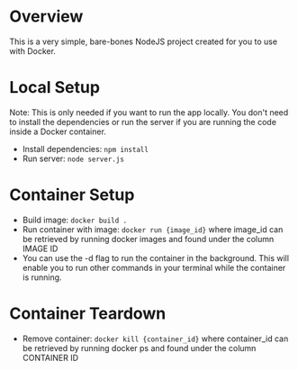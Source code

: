 # Overview
This is a very simple, bare-bones NodeJS project created for you to use with Docker.

# Local Setup
Note: This is only needed if you want to run the app locally. You don't need to install the dependencies or run the server if you are running the code inside a Docker container.

* Install dependencies: `npm install`
* Run server: `node server.js`
# Container Setup
* Build image: `docker build .`
* Run container with image: `docker run {image_id}` where image_id can be retrieved by running docker images and found under the column IMAGE ID
* You can use the -d flag to run the container in the background. This will enable you to run other commands in your terminal while the container is running.
# Container Teardown
* Remove container: `docker kill {container_id}` where container_id can be retrieved by running docker ps and found under the column CONTAINER ID
